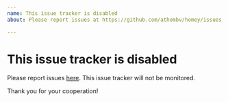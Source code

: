```yaml
---
name: This issue tracker is disabled
about: Please report issues at https://github.com/athombv/homey/issues

---
```


# This issue tracker is disabled

Please report issues [here](https://github.com/athombv/homey/issues). This issue tracker will not be monitored.

Thank you for your cooperation!
